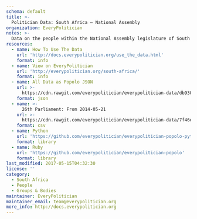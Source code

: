 ```yaml
---
schema: default
title: >-
  Politician Data: South Africa — National Assembly
organization: EveryPolitician
notes: >-
  Data on the people within the National Assembly legislature of South Africa.
resources:
  - name: How To Use The Data
    url: 'http://docs.everypolitician.org/use_the_data.html'
    format: info
  - name: View on EveryPolitician
    url: 'http://everypolitician.org/south-africa/'
    format: info
  - name: All Data as Popolo JSON
    url: >-
      https://cdn.rawgit.com/everypolitician/everypolitician-data/db9309acd3200e1121efeaebfa32444c2f782a46/data/South_Africa/Assembly/ep-popolo-v1.0.json
    format: json
  - name: >-
      26th Parliament: From 2014-05-21
    url: >-
      https://cdn.rawgit.com/everypolitician/everypolitician-data/7f46eb536980ecfdcce7d811eaef6780f1bed725/data/South_Africa/Assembly/term-26.csv
    format: csv
  - name: Python
    url: 'https://github.com/everypolitician/everypolitician-popolo-python'
    format: library
  - name: Ruby
    url: 'https://github.com/everypolitician/everypolitician-popolo'
    format: library
last_modified: 2017-05-15T04:32:30
license: ''
category:
  - South Africa
  - People
  - Groups & Bodies
maintainer: EveryPolitician
maintainer_email: team@everypolitician.org
more_info: http://docs.everypolitician.org
---
```

